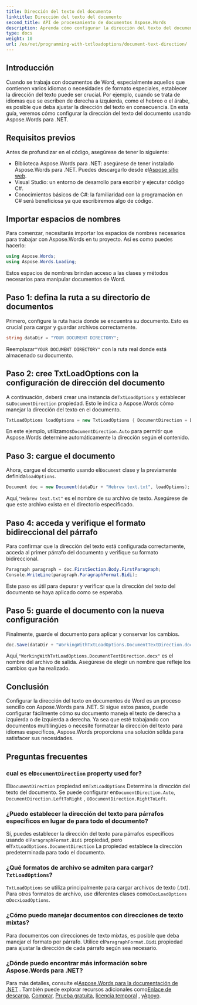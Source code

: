 ```yaml
---
title: Dirección del texto del documento
linktitle: Dirección del texto del documento
second_title: API de procesamiento de documentos Aspose.Words
description: Aprenda cómo configurar la dirección del texto del documento en Word usando Aspose.Words para .NET con esta guía paso a paso. Perfecto para manejar idiomas de derecha a izquierda.
type: docs
weight: 10
url: /es/net/programming-with-txtloadoptions/document-text-direction/
---
```

## Introducción

Cuando se trabaja con documentos de Word, especialmente aquellos que contienen varios idiomas o necesidades de formato especiales, establecer la dirección del texto puede ser crucial. Por ejemplo, cuando se trata de idiomas que se escriben de derecha a izquierda, como el hebreo o el árabe, es posible que deba ajustar la dirección del texto en consecuencia. En esta guía, veremos cómo configurar la dirección del texto del documento usando Aspose.Words para .NET. 

## Requisitos previos

Antes de profundizar en el código, asegúrese de tener lo siguiente:

-  Biblioteca Aspose.Words para .NET: asegúrese de tener instalado Aspose.Words para .NET. Puedes descargarlo desde el[Aspose sitio web](https://releases.aspose.com/words/net/).
- Visual Studio: un entorno de desarrollo para escribir y ejecutar código C#.
- Conocimientos básicos de C#: la familiaridad con la programación en C# será beneficiosa ya que escribiremos algo de código.

## Importar espacios de nombres

Para comenzar, necesitarás importar los espacios de nombres necesarios para trabajar con Aspose.Words en tu proyecto. Así es como puedes hacerlo:

```csharp
using Aspose.Words;
using Aspose.Words.Loading;
```

Estos espacios de nombres brindan acceso a las clases y métodos necesarios para manipular documentos de Word.

## Paso 1: defina la ruta a su directorio de documentos

Primero, configure la ruta hacia donde se encuentra su documento. Esto es crucial para cargar y guardar archivos correctamente.

```csharp
string dataDir = "YOUR DOCUMENT DIRECTORY";
```

 Reemplazar`"YOUR DOCUMENT DIRECTORY"` con la ruta real donde está almacenado su documento.

## Paso 2: cree TxtLoadOptions con la configuración de dirección del documento

 A continuación, deberá crear una instancia de`TxtLoadOptions` y establecer su`DocumentDirection` propiedad. Esto le indica a Aspose.Words cómo manejar la dirección del texto en el documento.

```csharp
TxtLoadOptions loadOptions = new TxtLoadOptions { DocumentDirection = DocumentDirection.Auto };
```

 En este ejemplo, utilizamos`DocumentDirection.Auto` para permitir que Aspose.Words determine automáticamente la dirección según el contenido.

## Paso 3: cargue el documento

 Ahora, cargue el documento usando el`Document` clase y la previamente definida`loadOptions`.

```csharp
Document doc = new Document(dataDir + "Hebrew text.txt", loadOptions);
```

 Aquí,`"Hebrew text.txt"` es el nombre de su archivo de texto. Asegúrese de que este archivo exista en el directorio especificado.

## Paso 4: acceda y verifique el formato bidireccional del párrafo

Para confirmar que la dirección del texto está configurada correctamente, acceda al primer párrafo del documento y verifique su formato bidireccional.

```csharp
Paragraph paragraph = doc.FirstSection.Body.FirstParagraph;
Console.WriteLine(paragraph.ParagraphFormat.Bidi);
```

Este paso es útil para depurar y verificar que la dirección del texto del documento se haya aplicado como se esperaba.

## Paso 5: guarde el documento con la nueva configuración

Finalmente, guarde el documento para aplicar y conservar los cambios.

```csharp
doc.Save(dataDir + "WorkingWithTxtLoadOptions.DocumentTextDirection.docx");
```

 Aquí,`"WorkingWithTxtLoadOptions.DocumentTextDirection.docx"` es el nombre del archivo de salida. Asegúrese de elegir un nombre que refleje los cambios que ha realizado.

## Conclusión

Configurar la dirección del texto en documentos de Word es un proceso sencillo con Aspose.Words para .NET. Si sigue estos pasos, puede configurar fácilmente cómo su documento maneja el texto de derecha a izquierda o de izquierda a derecha. Ya sea que esté trabajando con documentos multilingües o necesite formatear la dirección del texto para idiomas específicos, Aspose.Words proporciona una solución sólida para satisfacer sus necesidades.

## Preguntas frecuentes

###  cual es el`DocumentDirection` property used for?

 El`DocumentDirection` propiedad en`TxtLoadOptions` Determina la dirección del texto del documento. Se puede configurar en`DocumentDirection.Auto`, `DocumentDirection.LeftToRight` , o`DocumentDirection.RightToLeft`.

### ¿Puedo establecer la dirección del texto para párrafos específicos en lugar de para todo el documento?

 Sí, puedes establecer la dirección del texto para párrafos específicos usando el`ParagraphFormat.Bidi` propiedad, pero el`TxtLoadOptions.DocumentDirection` La propiedad establece la dirección predeterminada para todo el documento.

###  ¿Qué formatos de archivo se admiten para cargar?`TxtLoadOptions`?

`TxtLoadOptions` se utiliza principalmente para cargar archivos de texto (.txt). Para otros formatos de archivo, use diferentes clases como`DocLoadOptions` o`DocxLoadOptions`.

### ¿Cómo puedo manejar documentos con direcciones de texto mixtas?

 Para documentos con direcciones de texto mixtas, es posible que deba manejar el formato por párrafo. Utilice el`ParagraphFormat.Bidi` propiedad para ajustar la dirección de cada párrafo según sea necesario.

### ¿Dónde puedo encontrar más información sobre Aspose.Words para .NET?

 Para más detalles, consulte el[Aspose.Words para la documentación de .NET](https://reference.aspose.com/words/net/) . También puede explorar recursos adicionales como[Enlace de descarga](https://releases.aspose.com/words/net/), [Comprar](https://purchase.aspose.com/buy), [Prueba gratuita](https://releases.aspose.com/), [licencia temporal](https://purchase.aspose.com/temporary-license/) , y[Apoyo](https://forum.aspose.com/c/words/8).